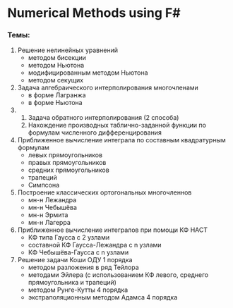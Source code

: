 # Numerical Methods using F#

### Темы: 
1) Решение нелинейных уравнений 
    - методом бисекции
    - методом Ньютона
    - модифицированным методом Ньютона
    - методом секущих
2) Задача алгебраического интерполирования многочленами
    - в форме Лагранжа
    - в форме Ньютона
3) 
    1) Задача обратного интерполирования (2 способа)
    2) Нахождение производных таблично-заданной функции по формулам численного дифференцирования
4) Приближенное вычисление интеграла по составным квадратурным формулам
    - левых прямоугольников
    - правых прямоугольников
    - средних прямоугольников
    - трапеций
    - Симпсона
5) Построение классических ортогональных многочленнов
    - мн-н Лежандра
    - мн-н Чебышёва
    - мн-н Эрмита
    - мн-н Лагерра
6) Приближенное вычисление интегралов при помощи КФ НАСТ
    - КФ типа Гаусса с 2 узлами
    - составной КФ Гаусса-Лежандра с n узлами
    - КФ Чебышёва-Гаусса с n узлами
7) Решение задачи Коши ОДУ 1 порядка
    - методом разложения в ряд Тейлора
    - методами Эйлера (с использованием КФ левого, среднего прямоугольника и трапеций)
    - методом Рунге-Кутты 4 порядка
    - экстраполяционным методом Адамса 4 порядка
